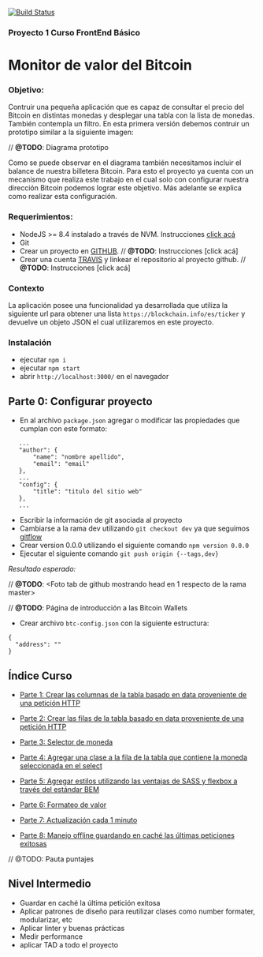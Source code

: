 [![Build Status](https://travis-ci.org/gpincheiraa/proyecto_1.svg?branch=master)](https://travis-ci.org/gpincheiraa/proyecto_1)

### Proyecto 1 Curso FrontEnd Básico

# Monitor de valor del Bitcoin

### Objetivo:
Contruir una pequeña aplicación que es capaz de consultar el precio del Bitcoin en distintas monedas y desplegar una tabla con la lista de monedas. También contempla un filtro. En esta primera versión debemos contruir un prototipo similar a la siguiente imagen:

// **@TODO**: Diagrama prototipo

Como se puede observar en el diagrama también necesitamos incluir el balance de nuestra billetera Bitcoin. Para esto el proyecto ya cuenta con un mecanismo que realiza este trabajo en el cual solo con configurar nuestra dirección Bitcoin podemos lograr este objetivo. Más adelante se explica como realizar esta configuración.

### Requerimientos:
- NodeJS >= 8.4 instalado a través de NVM. Instrucciones [click acá](docs/nvm-install.md)
- Git
- Crear un proyecto en [GITHUB](https://github.com). 
// **@TODO**: Instrucciones [click acá]
- Crear una cuenta [TRAVIS](https://travis-ci.org) y linkear el repositorio al proyecto github. 
// **@TODO**: Instrucciones [click acá]

### Contexto
La aplicación posee una funcionalidad ya desarrollada que utiliza la siguiente url para obtener una lista `https://blockchain.info/es/ticker` y devuelve un objeto JSON el cual utilizaremos en este proyecto.

### Instalación
- ejecutar `npm i`
- ejecutar `npm start`
- abrir `http://localhost:3000/` en el navegador


## Parte 0: Configurar proyecto

- En al archivo `package.json` agregar o modificar las propiedades que cumplan con este formato:

 ```
    ...
    "author": {
        "name": "nombre apellido",
        "email": "email"
    },
    ...
    "config": {
        "title": "titulo del sitio web"
    },
    ...
 ```

- Escribir la información de git asociada al proyecto
- Cambiarse a la rama dev utilizando `git checkout dev` ya que seguimos [gitflow]()
- Crear version 0.0.0 utilizando el siguiente comando `npm version 0.0.0`
- Ejecutar el siguiente comando `git push origin {--tags,dev}`

*Resultado esperado:*

// **@TODO**: <Foto tab de github mostrando head en 1 respecto de la rama master>

// **@TODO**: Página de introducción a las Bitcoin Wallets
- Crear archivo `btc-config.json` con la siguiente estructura: 
```
{
  "address": ""
}
```
## Índice Curso

- [Parte 1: Crear las columnas de la tabla basado en data proveniente de una petición HTTP](docs/part1/part1.md)

- [Parte 2: Crear las filas de la tabla basado en data proveniente de una petición HTTP](docs/part2/part2.md)

- [Parte 3: Selector de moneda](docs/part3/part3.md)

- [Parte 4: Agregar una clase a la fila de la tabla que contiene la moneda seleccionada en el select](docs/part4/part4.md)

- [Parte 5: Agregar estilos utilizando las ventajas de SASS y flexbox a través del estándar BEM](docs/part5/part5.md)

- [Parte 6: Formateo de valor](docs/part6/part6.md)

- [Parte 7: Actualización cada 1 minuto](docs/part7/part7.md)

- [Parte 8: Manejo offline guardando en caché las últimas peticiones exitosas](docs/part8/part8.md)

// @TODO: Pauta puntajes

## Nivel Intermedio

- Guardar en caché la última petición exitosa
- Aplicar patrones de diseño para reutilizar clases como number formater, modularizar, etc
- Aplicar linter y buenas prácticas
- Medir performance
- aplicar TAD a todo el proyecto
